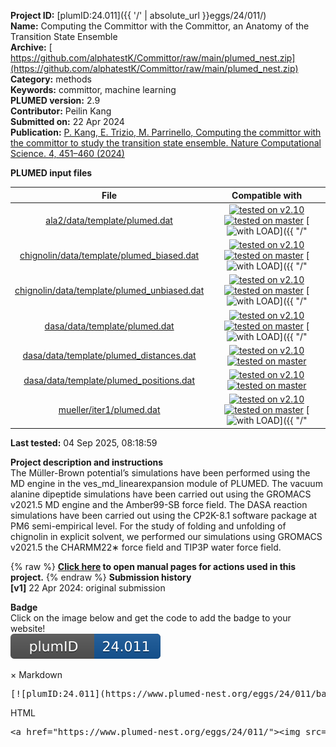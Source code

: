 **Project ID:** [plumID:24.011]({{ '/' | absolute_url }}eggs/24/011/)  
**Name:**  Computing the Committor with the Committor, an Anatomy of the Transition State Ensemble  
**Archive:** [ https://github.com/alphatestK/Committor/raw/main/plumed_nest.zip](https://github.com/alphatestK/Committor/raw/main/plumed_nest.zip)  
**Category:**  methods  
**Keywords:**  committor, machine learning  
**PLUMED version:**  2.9  
**Contributor:**  Peilin Kang  
**Submitted on:** 22 Apr 2024  
**Publication:** [P. Kang, E. Trizio, M. Parrinello, Computing the committor with the committor to study the transition state ensemble. Nature Computational Science. 4, 451–460 (2024)](http://dx.doi.org/10.1038/s43588-024-00645-0)  
  
**PLUMED input files**  
  
| File     | Compatible with |  
|:--------:|:--------:|  
| [ala2/data/template/plumed.dat](./data/ala2/data/template/plumed.dat.md) |  [![tested on v2.10](https://img.shields.io/badge/v2.10-passing-green.svg)](data/ala2/data/template/plumed.dat.plumed.stderr) [![tested on master](https://img.shields.io/badge/master-failed-red.svg)](data/ala2/data/template/plumed.dat.plumed_master.stderr) [![with LOAD](https://img.shields.io/badge/with-LOAD-yellow.svg)]({{ "/" | absolute_url }}badges) |  
| [chignolin/data/template/plumed_biased.dat](./data/chignolin/data/template/plumed_biased.dat.md) |  [![tested on v2.10](https://img.shields.io/badge/v2.10-passing-green.svg)](data/chignolin/data/template/plumed_biased.dat.plumed.stderr) [![tested on master](https://img.shields.io/badge/master-failed-red.svg)](data/chignolin/data/template/plumed_biased.dat.plumed_master.stderr) [![with LOAD](https://img.shields.io/badge/with-LOAD-yellow.svg)]({{ "/" | absolute_url }}badges) |  
| [chignolin/data/template/plumed_unbiased.dat](./data/chignolin/data/template/plumed_unbiased.dat.md) |  [![tested on v2.10](https://img.shields.io/badge/v2.10-passing-green.svg)](data/chignolin/data/template/plumed_unbiased.dat.plumed.stderr) [![tested on master](https://img.shields.io/badge/master-passing-green.svg)](data/chignolin/data/template/plumed_unbiased.dat.plumed_master.stderr) [![with LOAD](https://img.shields.io/badge/with-LOAD-yellow.svg)]({{ "/" | absolute_url }}badges) |  
| [dasa/data/template/plumed.dat](./data/dasa/data/template/plumed.dat.md) |  [![tested on v2.10](https://img.shields.io/badge/v2.10-passing-green.svg)](data/dasa/data/template/plumed.dat.plumed.stderr) [![tested on master](https://img.shields.io/badge/master-failed-red.svg)](data/dasa/data/template/plumed.dat.plumed_master.stderr) [![with LOAD](https://img.shields.io/badge/with-LOAD-yellow.svg)]({{ "/" | absolute_url }}badges) |  
| [dasa/data/template/plumed_distances.dat](./data/dasa/data/template/plumed_distances.dat.md) |  [![tested on v2.10](https://img.shields.io/badge/v2.10-passing-green.svg)](data/dasa/data/template/plumed_distances.dat.plumed.stderr) [![tested on master](https://img.shields.io/badge/master-passing-green.svg)](data/dasa/data/template/plumed_distances.dat.plumed_master.stderr) |  
| [dasa/data/template/plumed_positions.dat](./data/dasa/data/template/plumed_positions.dat.md) |  [![tested on v2.10](https://img.shields.io/badge/v2.10-passing-green.svg)](data/dasa/data/template/plumed_positions.dat.plumed.stderr) [![tested on master](https://img.shields.io/badge/master-passing-green.svg)](data/dasa/data/template/plumed_positions.dat.plumed_master.stderr) |  
| [mueller/iter1/plumed.dat](./data/mueller/iter1/plumed.dat.md) |  [![tested on v2.10](https://img.shields.io/badge/v2.10-passing-green.svg)](data/mueller/iter1/plumed.dat.plumed.stderr) [![tested on master](https://img.shields.io/badge/master-failed-red.svg)](data/mueller/iter1/plumed.dat.plumed_master.stderr) [![with LOAD](https://img.shields.io/badge/with-LOAD-yellow.svg)]({{ "/" | absolute_url }}badges) |  
  
**Last tested:**  04 Sep 2025, 08:18:59
  
**Project description and instructions**  
The Müller-Brown potential’s simulations have been performed using the MD engine in the ves_md_linearexpansion module of PLUMED. The vacuum alanine dipeptide simulations have been carried out using the GROMACS v2021.5 MD engine and the Amber99-SB force field. The DASA reaction simulations have been carried out using the CP2K-8.1 software package at PM6 semi-empirical level. For the study of folding and unfolding of chignolin in explicit solvent, we performed our simulations using GROMACS v2021.5 the CHARMM22∗ force field and TIP3P water force field. 

  
{% raw %}
<b><a href="https://www.plumed.org/doc-master/user-doc/html/actionlist/?actions=CELL,GROUP,DISTANCE,TORSION,ENDPLUMED,LOAD,MATHEVAL,WHOLEMOLECULES,UNITS,PRINT,INCLUDE,MOLINFO,CUSTOM,ENERGY,RMSD,BIASVALUE,LOWER_WALLS,POSITION,COORDINATION,UPPER_WALLS" target="_blank">Click here</a> to open manual pages for actions used in this project.</b>
{% endraw %}
**Submission history**  
**[v1]** 22 Apr 2024: original submission  
  
**Badge**  
Click on the image below and get the code to add the badge to your website!  
<img src="./badge.svg" alt="plumeDnest:24.011" id="myBtn" class="badge">
<div id="myModal" class="modal">
  <div class="modal-content">
    <span class="close">&times;</span>
    Markdown<pre>[![plumID:24.011](https://www.plumed-nest.org/eggs/24/011/badge.svg)](https://www.plumed-nest.org/eggs/24/011/)</pre>
    HTML<pre>&lt;a href="https://www.plumed-nest.org/eggs/24/011/"&gt;&lt;img src="https://www.plumed-nest.org/eggs/24/011/badge.svg" alt="plumID:24.011"&gt;&lt;/a&gt;</pre>
  </div>
</div>
